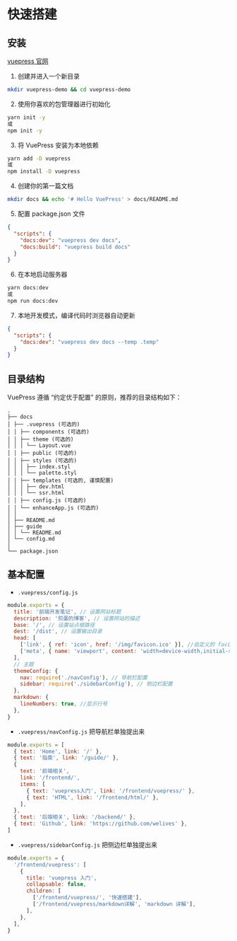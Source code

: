 # 快速搭建

## 安装

[vuepress 官网](https://v1.vuepress.vuejs.org/zh/)

1. 创建并进入一个新目录

```sh
mkdir vuepress-demo && cd vuepress-demo
```

2. 使用你喜欢的包管理器进行初始化

```sh
yarn init -y
或
npm init -y
```

3. 将 VuePress 安装为本地依赖

```sh
yarn add -D vuepress
或
npm install -D vuepress
```

4. 创建你的第一篇文档

```sh
mkdir docs && echo '# Hello VuePress' > docs/README.md
```

5. 配置 package.json 文件

```json
{
  "scripts": {
    "docs:dev": "vuepress dev docs",
    "docs:build": "vuepress build docs"
  }
}
```

6. 在本地启动服务器

```sh
yarn docs:dev
或
npm run docs:dev
```

7. 本地开发模式，编译代码时浏览器自动更新

```json
{
  "scripts": {
    "docs:dev": "vuepress dev docs --temp .temp"
  }
}
```

## 目录结构

VuePress 遵循 “约定优于配置” 的原则，推荐的目录结构如下：

```
.
├── docs
│ ├── .vuepress (可选的)
│ │ ├── components (可选的)
│ │ ├── theme (可选的)
│ │ │ └── Layout.vue
│ │ ├── public (可选的)
│ │ ├── styles (可选的)
│ │ │ ├── index.styl
│ │ │ └── palette.styl
│ │ ├── templates (可选的, 谨慎配置)
│ │ │ ├── dev.html
│ │ │ └── ssr.html
│ │ ├── config.js (可选的)
│ │ └── enhanceApp.js (可选的)
│ │
│ ├── README.md
│ ├── guide
│ │ └── README.md
│ └── config.md
│
└── package.json
```

## 基本配置

- `.vuepress/config.js`

```js
module.exports = {
  title: '前端开发笔记', // 设置网站标题
  description: '煎蛋的博客', // 设置网站的描述
  base: '/', // 设置站点根路径
  dest: '/dist', // 设置输出目录
  head: [
    ['link', { ref: 'icon', href: '/img/favicon.ico' }], //自定义的 favicon
    ['meta', { name: 'viewport', content: 'width=device-width,initial-scale=1,user-scalable=no' }], //移动端优化
  ],
  // 主题
  themeConfig: {
    nav: require('./navConfig'), // 导航栏配置
    sidebar: require('./sidebarConfig'), // 侧边栏配置
  },
  markdown: {
    lineNumbers: true, //显示行号
  },
}
```

- `.vuepress/navConfig.js` 把导航栏单独提出来

```js
module.exports = [
  { text: 'Home', link: '/' },
  { text: '指南', link: '/guide/' },
  {
    text: '前端相关',
    link: '/frontend/',
    items: [
      { text: 'vuepress入门', link: '/frontend/vuepress/' },
      { text: 'HTML', link: '/frontend/html/' },
    ],
  },
  { text: '后端相关', link: '/backend/' },
  { text: 'Github', link: 'https://github.com/welives' },
]
```

- `.vuepress/sidebarConfig.js` 把侧边栏单独提出来

```js
module.exports = {
  '/frontend/vuepress': [
    {
      title: 'vuepress 入门',
      collapsable: false,
      children: [
        ['/frontend/vuepress/', '快速搭建'],
        ['/frontend/vuepress/markdown详解', 'markdown 详解'],
      ],
    },
  ],
}
```
